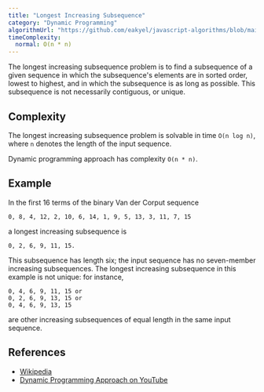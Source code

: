 ```yaml
---
title: "Longest Increasing Subsequence"
category: "Dynamic Programming"
algorithmUrl: "https://github.com/eakyel/javascript-algorithms/blob/main/dpLongestIncreasingSubsequence.js"
timeComplexity:
  normal: O(n * n)
---
```


The longest increasing subsequence problem is to find a subsequence of a
given sequence in which the subsequence's elements are in sorted order,
lowest to highest, and in which the subsequence is as long as possible.
This subsequence is not necessarily contiguous, or unique.

## Complexity

The longest increasing subsequence problem is solvable in
time `O(n log n)`, where `n` denotes the length of the input sequence.

Dynamic programming approach has complexity `O(n * n)`.

## Example

In the first 16 terms of the binary Van der Corput sequence

```
0, 8, 4, 12, 2, 10, 6, 14, 1, 9, 5, 13, 3, 11, 7, 15
```

a longest increasing subsequence is

```
0, 2, 6, 9, 11, 15.
```

This subsequence has length six;
the input sequence has no seven-member increasing subsequences.
The longest increasing subsequence in this example is not unique: for
instance,

```
0, 4, 6, 9, 11, 15 or
0, 2, 6, 9, 13, 15 or
0, 4, 6, 9, 13, 15
```

are other increasing subsequences of equal length in the same
input sequence.

## References

- [Wikipedia](https://en.wikipedia.org/wiki/Longest_increasing_subsequence)
- [Dynamic Programming Approach on YouTube](https://www.youtube.com/watch?v=CE2b_-XfVDk&list=PLLXdhg_r2hKA7DPDsunoDZ-Z769jWn4R8)

